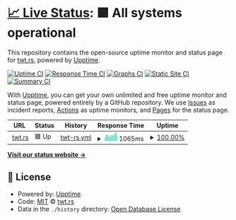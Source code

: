 # [📈 Live Status](https://twtrs.github.io/upptime): <!--live status--> **🟩 All systems operational**

This repository contains the open-source uptime monitor and status page for [twt.rs](https://twtrs.github.io/upptime), powered by [Upptime](https://github.com/upptime/upptime).

[![Uptime CI](https://github.com/twtrs/upptime/workflows/Uptime%20CI/badge.svg)](https://github.com/twtrs/upptime/actions?query=workflow%3A%22Uptime+CI%22)
[![Response Time CI](https://github.com/twtrs/upptime/workflows/Response%20Time%20CI/badge.svg)](https://github.com/twtrs/upptime/actions?query=workflow%3A%22Response+Time+CI%22)
[![Graphs CI](https://github.com/twtrs/upptime/workflows/Graphs%20CI/badge.svg)](https://github.com/twtrs/upptime/actions?query=workflow%3A%22Graphs+CI%22)
[![Static Site CI](https://github.com/twtrs/upptime/workflows/Static%20Site%20CI/badge.svg)](https://github.com/twtrs/upptime/actions?query=workflow%3A%22Static+Site+CI%22)
[![Summary CI](https://github.com/twtrs/upptime/workflows/Summary%20CI/badge.svg)](https://github.com/twtrs/upptime/actions?query=workflow%3A%22Summary+CI%22)

With [Upptime](https://upptime.js.org), you can get your own unlimited and free uptime monitor and status page, powered entirely by a GitHub repository. We use [Issues](https://github.com/twtrs/upptime/issues) as incident reports, [Actions](https://github.com/twtrs/upptime/actions) as uptime monitors, and [Pages](https://twtrs.github.io/upptime) for the status page.

<!--start: status pages-->
<!-- This summary is generated by Upptime (https://github.com/upptime/upptime) -->
<!-- Do not edit this manually, your changes will be overwritten -->
<!-- prettier-ignore -->
| URL | Status | History | Response Time | Uptime |
| --- | ------ | ------- | ------------- | ------ |
| <img alt="" src="https://icons.duckduckgo.com/ip3/twt.rs.ico" height="13"> [twt.rs](https://twt.rs) | 🟩 Up | [twt-rs.yml](https://github.com/twtrs/upptime/commits/HEAD/history/twt-rs.yml) | <details><summary><img alt="Response time graph" src="./graphs/twt-rs/response-time-week.png" height="20"> 1065ms</summary><br><a href="https://twtrs.github.io/upptime/history/twt-rs"><img alt="Response time 852" src="https://img.shields.io/endpoint?url=https%3A%2F%2Fraw.githubusercontent.com%2Ftwtrs%2Fupptime%2FHEAD%2Fapi%2Ftwt-rs%2Fresponse-time.json"></a><br><a href="https://twtrs.github.io/upptime/history/twt-rs"><img alt="24-hour response time 1020" src="https://img.shields.io/endpoint?url=https%3A%2F%2Fraw.githubusercontent.com%2Ftwtrs%2Fupptime%2FHEAD%2Fapi%2Ftwt-rs%2Fresponse-time-day.json"></a><br><a href="https://twtrs.github.io/upptime/history/twt-rs"><img alt="7-day response time 1065" src="https://img.shields.io/endpoint?url=https%3A%2F%2Fraw.githubusercontent.com%2Ftwtrs%2Fupptime%2FHEAD%2Fapi%2Ftwt-rs%2Fresponse-time-week.json"></a><br><a href="https://twtrs.github.io/upptime/history/twt-rs"><img alt="30-day response time 904" src="https://img.shields.io/endpoint?url=https%3A%2F%2Fraw.githubusercontent.com%2Ftwtrs%2Fupptime%2FHEAD%2Fapi%2Ftwt-rs%2Fresponse-time-month.json"></a><br><a href="https://twtrs.github.io/upptime/history/twt-rs"><img alt="1-year response time 852" src="https://img.shields.io/endpoint?url=https%3A%2F%2Fraw.githubusercontent.com%2Ftwtrs%2Fupptime%2FHEAD%2Fapi%2Ftwt-rs%2Fresponse-time-year.json"></a></details> | <details><summary><a href="https://twtrs.github.io/upptime/history/twt-rs">100.00%</a></summary><a href="https://twtrs.github.io/upptime/history/twt-rs"><img alt="All-time uptime 99.74%" src="https://img.shields.io/endpoint?url=https%3A%2F%2Fraw.githubusercontent.com%2Ftwtrs%2Fupptime%2FHEAD%2Fapi%2Ftwt-rs%2Fuptime.json"></a><br><a href="https://twtrs.github.io/upptime/history/twt-rs"><img alt="24-hour uptime 100.00%" src="https://img.shields.io/endpoint?url=https%3A%2F%2Fraw.githubusercontent.com%2Ftwtrs%2Fupptime%2FHEAD%2Fapi%2Ftwt-rs%2Fuptime-day.json"></a><br><a href="https://twtrs.github.io/upptime/history/twt-rs"><img alt="7-day uptime 100.00%" src="https://img.shields.io/endpoint?url=https%3A%2F%2Fraw.githubusercontent.com%2Ftwtrs%2Fupptime%2FHEAD%2Fapi%2Ftwt-rs%2Fuptime-week.json"></a><br><a href="https://twtrs.github.io/upptime/history/twt-rs"><img alt="30-day uptime 99.18%" src="https://img.shields.io/endpoint?url=https%3A%2F%2Fraw.githubusercontent.com%2Ftwtrs%2Fupptime%2FHEAD%2Fapi%2Ftwt-rs%2Fuptime-month.json"></a><br><a href="https://twtrs.github.io/upptime/history/twt-rs"><img alt="1-year uptime 99.74%" src="https://img.shields.io/endpoint?url=https%3A%2F%2Fraw.githubusercontent.com%2Ftwtrs%2Fupptime%2FHEAD%2Fapi%2Ftwt-rs%2Fuptime-year.json"></a></details>

<!--end: status pages-->

[**Visit our status website →**](https://twtrs.github.io/upptime)

## 📄 License

- Powered by: [Upptime](https://github.com/upptime/upptime)
- Code: [MIT](./LICENSE) © [twt.rs](https://twtrs.github.io/upptime)
- Data in the `./history` directory: [Open Database License](https://opendatacommons.org/licenses/odbl/1-0/)
